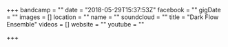 +++
bandcamp = ""
date = "2018-05-29T15:37:53Z"
facebook = ""
gigDate = ""
images = []
location = ""
name = ""
soundcloud = ""
title = "Dark Flow Ensemble"
videos = []
website = ""
youtube = ""

+++
